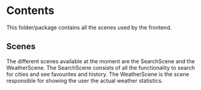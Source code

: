 # Contents

This folder/package contains all the scenes used by the frontend.

## Scenes

The different scenes available at the moment are the SearchScene and the
WeatherScene. The SearchScene consists of all the functionality to search for
cities and see favourites and history. The WeatherScene is the scene responsible
for showing the user the actual weather statistics.
